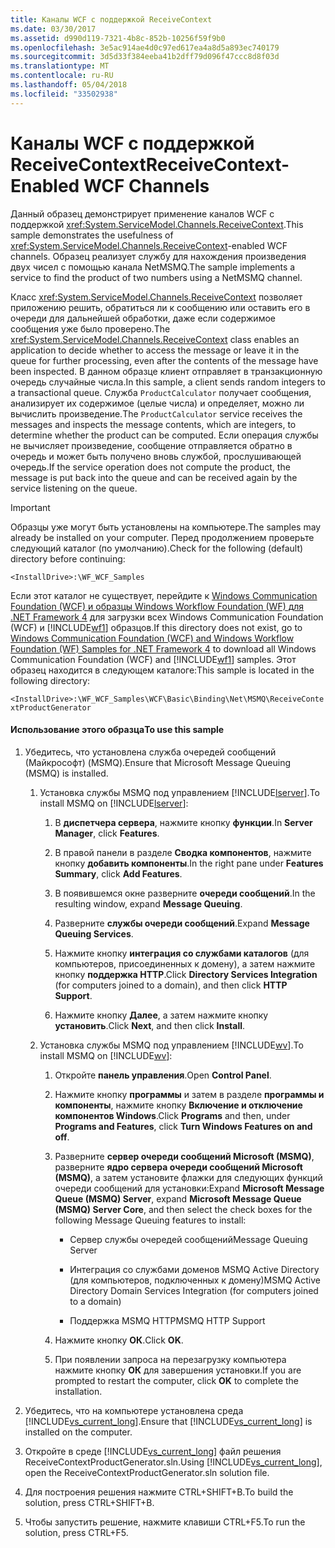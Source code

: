 ```yaml
---
title: Каналы WCF с поддержкой ReceiveContext
ms.date: 03/30/2017
ms.assetid: d990d119-7321-4b8c-852b-10256f59f9b0
ms.openlocfilehash: 3e5ac914ae4d0c97ed617ea4a8d5a893ec740179
ms.sourcegitcommit: 3d5d33f384eeba41b2dff79d096f47ccc8d8f03d
ms.translationtype: MT
ms.contentlocale: ru-RU
ms.lasthandoff: 05/04/2018
ms.locfileid: "33502938"
---
```

# <a name="receivecontext-enabled-wcf-channels"></a><span data-ttu-id="8afb6-102">Каналы WCF с поддержкой ReceiveContext</span><span class="sxs-lookup"><span data-stu-id="8afb6-102">ReceiveContext-Enabled WCF Channels</span></span>
<span data-ttu-id="8afb6-103">Данный образец демонстрирует применение каналов WCF с поддержкой <xref:System.ServiceModel.Channels.ReceiveContext>.</span><span class="sxs-lookup"><span data-stu-id="8afb6-103">This sample demonstrates the usefulness of <xref:System.ServiceModel.Channels.ReceiveContext>-enabled WCF channels.</span></span> <span data-ttu-id="8afb6-104">Образец реализует службу для нахождения произведения двух чисел с помощью канала NetMSMQ.</span><span class="sxs-lookup"><span data-stu-id="8afb6-104">The sample implements a service to find the product of two numbers using a NetMSMQ channel.</span></span>  
  
 <span data-ttu-id="8afb6-105">Класс <xref:System.ServiceModel.Channels.ReceiveContext> позволяет приложению решить, обратиться ли к сообщению или оставить его в очереди для дальнейшей обработки, даже если содержимое сообщения уже было проверено.</span><span class="sxs-lookup"><span data-stu-id="8afb6-105">The <xref:System.ServiceModel.Channels.ReceiveContext> class enables an application to decide whether to access the message or leave it in the queue for further processing, even after the contents of the message have been inspected.</span></span> <span data-ttu-id="8afb6-106">В данном образце клиент отправляет в транзакционную очередь случайные числа.</span><span class="sxs-lookup"><span data-stu-id="8afb6-106">In this sample, a client sends random integers to a transactional queue.</span></span> <span data-ttu-id="8afb6-107">Служба `ProductCalculator` получает сообщения, анализирует их содержимое (целые числа) и определяет, можно ли вычислить произведение.</span><span class="sxs-lookup"><span data-stu-id="8afb6-107">The `ProductCalculator` service receives the messages and inspects the message contents, which are integers, to determine whether the product can be computed.</span></span> <span data-ttu-id="8afb6-108">Если операция службы не вычисляет произведение, сообщение отправляется обратно в очередь и может быть получено вновь службой, прослушивающей очередь.</span><span class="sxs-lookup"><span data-stu-id="8afb6-108">If the service operation does not compute the product, the message is put back into the queue and can be received again by the service listening on the queue.</span></span>  
  
> [!IMPORTANT]
>  <span data-ttu-id="8afb6-109">Образцы уже могут быть установлены на компьютере.</span><span class="sxs-lookup"><span data-stu-id="8afb6-109">The samples may already be installed on your computer.</span></span> <span data-ttu-id="8afb6-110">Перед продолжением проверьте следующий каталог (по умолчанию).</span><span class="sxs-lookup"><span data-stu-id="8afb6-110">Check for the following (default) directory before continuing:</span></span>  
>   
>  `<InstallDrive>:\WF_WCF_Samples`  
>   
>  <span data-ttu-id="8afb6-111">Если этот каталог не существует, перейдите к [Windows Communication Foundation (WCF) и образцы Windows Workflow Foundation (WF) для .NET Framework 4](http://go.microsoft.com/fwlink/?LinkId=150780) для загрузки всех Windows Communication Foundation (WCF) и [!INCLUDE[wf1](../../../../includes/wf1-md.md)] образцов.</span><span class="sxs-lookup"><span data-stu-id="8afb6-111">If this directory does not exist, go to [Windows Communication Foundation (WCF) and Windows Workflow Foundation (WF) Samples for .NET Framework 4](http://go.microsoft.com/fwlink/?LinkId=150780) to download all Windows Communication Foundation (WCF) and [!INCLUDE[wf1](../../../../includes/wf1-md.md)] samples.</span></span> <span data-ttu-id="8afb6-112">Этот образец находится в следующем каталоге:</span><span class="sxs-lookup"><span data-stu-id="8afb6-112">This sample is located in the following directory:</span></span>  
>   
>  `<InstallDrive>:\WF_WCF_Samples\WCF\Basic\Binding\Net\MSMQ\ReceiveContextProductGenerator`  
  
#### <a name="to-use-this-sample"></a><span data-ttu-id="8afb6-113">Использование этого образца</span><span class="sxs-lookup"><span data-stu-id="8afb6-113">To use this sample</span></span>  
  
1.  <span data-ttu-id="8afb6-114">Убедитесь, что установлена служба очередей сообщений (Майкрософт) (MSMQ).</span><span class="sxs-lookup"><span data-stu-id="8afb6-114">Ensure that Microsoft Message Queuing (MSMQ) is installed.</span></span>  
  
    1.  <span data-ttu-id="8afb6-115">Установка службы MSMQ под управлением [!INCLUDE[lserver](../../../../includes/lserver-md.md)].</span><span class="sxs-lookup"><span data-stu-id="8afb6-115">To install MSMQ on [!INCLUDE[lserver](../../../../includes/lserver-md.md)]:</span></span>  
  
        1.  <span data-ttu-id="8afb6-116">В **диспетчера сервера**, нажмите кнопку **функции**.</span><span class="sxs-lookup"><span data-stu-id="8afb6-116">In **Server Manager**, click **Features**.</span></span>  
  
        2.  <span data-ttu-id="8afb6-117">В правой панели в разделе **Сводка компонентов**, нажмите кнопку **добавить компоненты**.</span><span class="sxs-lookup"><span data-stu-id="8afb6-117">In the right pane under **Features Summary**, click **Add Features**.</span></span>  
  
        3.  <span data-ttu-id="8afb6-118">В появившемся окне разверните **очереди сообщений**.</span><span class="sxs-lookup"><span data-stu-id="8afb6-118">In the resulting window, expand **Message Queuing**.</span></span>  
  
        4.  <span data-ttu-id="8afb6-119">Разверните **службы очереди сообщений**.</span><span class="sxs-lookup"><span data-stu-id="8afb6-119">Expand **Message Queuing Services**.</span></span>  
  
        5.  <span data-ttu-id="8afb6-120">Нажмите кнопку **интеграция со службами каталогов** (для компьютеров, присоединенных к домену), а затем нажмите кнопку **поддержка HTTP**.</span><span class="sxs-lookup"><span data-stu-id="8afb6-120">Click **Directory Services Integration** (for computers joined to a domain), and then click **HTTP Support**.</span></span>  
  
        6.  <span data-ttu-id="8afb6-121">Нажмите кнопку **Далее**, а затем нажмите кнопку **установить**.</span><span class="sxs-lookup"><span data-stu-id="8afb6-121">Click **Next**, and then click **Install**.</span></span>  
  
    2.  <span data-ttu-id="8afb6-122">Установка службы MSMQ под управлением [!INCLUDE[wv](../../../../includes/wv-md.md)].</span><span class="sxs-lookup"><span data-stu-id="8afb6-122">To install MSMQ on [!INCLUDE[wv](../../../../includes/wv-md.md)]:</span></span>  
  
        1.  <span data-ttu-id="8afb6-123">Откройте **панель управления**.</span><span class="sxs-lookup"><span data-stu-id="8afb6-123">Open **Control Panel**.</span></span>  
  
        2.  <span data-ttu-id="8afb6-124">Нажмите кнопку **программы** и затем в разделе **программы и компоненты**, нажмите кнопку **Включение и отключение компонентов Windows**.</span><span class="sxs-lookup"><span data-stu-id="8afb6-124">Click **Programs** and then, under **Programs and Features**, click **Turn Windows Features on and off**.</span></span>  
  
        3.  <span data-ttu-id="8afb6-125">Разверните **сервер очереди сообщений Microsoft (MSMQ)**, разверните **ядро сервера очереди сообщений Microsoft (MSMQ)**, а затем установите флажки для следующих функций очереди сообщений для установки:</span><span class="sxs-lookup"><span data-stu-id="8afb6-125">Expand **Microsoft Message Queue (MSMQ) Server**, expand **Microsoft Message Queue (MSMQ) Server Core**, and then select the check boxes for the following Message Queuing features to install:</span></span>  
  
            -   <span data-ttu-id="8afb6-126">Сервер службы очередей сообщений</span><span class="sxs-lookup"><span data-stu-id="8afb6-126">Message Queuing Server</span></span>  
  
            -   <span data-ttu-id="8afb6-127">Интеграция со службами доменов MSMQ Active Directory (для компьютеров, подключенных к домену)</span><span class="sxs-lookup"><span data-stu-id="8afb6-127">MSMQ Active Directory Domain Services Integration (for computers joined to a domain)</span></span>  
  
            -   <span data-ttu-id="8afb6-128">Поддержка MSMQ HTTP</span><span class="sxs-lookup"><span data-stu-id="8afb6-128">MSMQ HTTP Support</span></span>  
  
        4.  <span data-ttu-id="8afb6-129">Нажмите кнопку **ОК**.</span><span class="sxs-lookup"><span data-stu-id="8afb6-129">Click **OK**.</span></span>  
  
        5.  <span data-ttu-id="8afb6-130">При появлении запроса на перезагрузку компьютера нажмите кнопку **ОК** для завершения установки.</span><span class="sxs-lookup"><span data-stu-id="8afb6-130">If you are prompted to restart the computer, click **OK** to complete the installation.</span></span>  
  
2.  <span data-ttu-id="8afb6-131">Убедитесь, что на компьютере установлена среда [!INCLUDE[vs_current_long](../../../../includes/vs-current-long-md.md)].</span><span class="sxs-lookup"><span data-stu-id="8afb6-131">Ensure that [!INCLUDE[vs_current_long](../../../../includes/vs-current-long-md.md)] is installed on the computer.</span></span>  
  
3.  <span data-ttu-id="8afb6-132">Откройте в среде [!INCLUDE[vs_current_long](../../../../includes/vs-current-long-md.md)] файл решения ReceiveContextProductGenerator.sln.</span><span class="sxs-lookup"><span data-stu-id="8afb6-132">Using [!INCLUDE[vs_current_long](../../../../includes/vs-current-long-md.md)], open the ReceiveContextProductGenerator.sln solution file.</span></span>  
  
4.  <span data-ttu-id="8afb6-133">Для построения решения нажмите CTRL+SHIFT+B.</span><span class="sxs-lookup"><span data-stu-id="8afb6-133">To build the solution, press CTRL+SHIFT+B.</span></span>  
  
5.  <span data-ttu-id="8afb6-134">Чтобы запустить решение, нажмите клавиши CTRL+F5.</span><span class="sxs-lookup"><span data-stu-id="8afb6-134">To run the solution, press CTRL+F5.</span></span>
